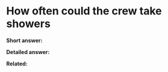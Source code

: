 # How often could the crew take showers

**Short answer:** <!-- TODO: add 1–2 sentence summary here -->

**Detailed answer:**  
<!-- TODO: add your detailed explanation here. Use bullets/paragraphs. Include one relevant anecdote if helpful. -->

**Related:**
<!-- TODO: list 2–3 related pages like:
- [Batteries & charging](../technology/batteries-and-charging.md)
- [Crew size](../life-on-board/crew-size.md)
-->
